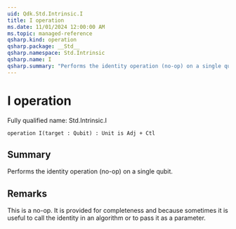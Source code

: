 ```yaml
---
uid: Qdk.Std.Intrinsic.I
title: I operation
ms.date: 11/01/2024 12:00:00 AM
ms.topic: managed-reference
qsharp.kind: operation
qsharp.package: __Std__
qsharp.namespace: Std.Intrinsic
qsharp.name: I
qsharp.summary: "Performs the identity operation (no-op) on a single qubit."
---
```


# I operation

Fully qualified name: Std.Intrinsic.I

```qsharp
operation I(target : Qubit) : Unit is Adj + Ctl
```

## Summary
Performs the identity operation (no-op) on a single qubit.

## Remarks
This is a no-op. It is provided for completeness and because
sometimes it is useful to call the identity in an algorithm or to pass it as a parameter.
